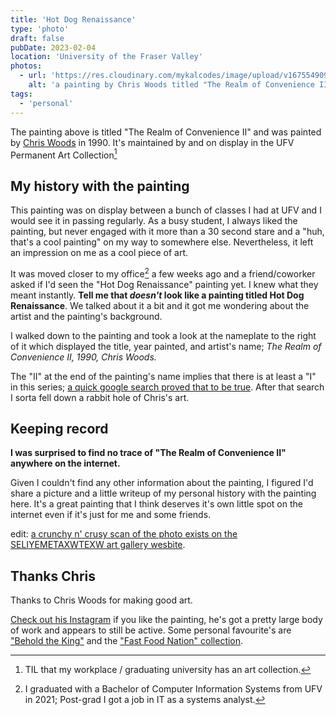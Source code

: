 ```yaml
---
title: 'Hot Dog Renaissance'
type: 'photo'
draft: false
pubDate: 2023-02-04
location: 'University of the Fraser Valley'
photos:
  - url: 'https://res.cloudinary.com/mykalcodes/image/upload/v1675549095/Mykal%20Codes/PXL_20230203_205337133.MP.jpg'
    alt: 'a painting by Chris Woods titled "The Realm of Convenience II". It depicts a blonde man on his knees with hotdogs in his hands being consoled by another blonde woman with ketchup in her hand. Theyre located in a convenience store. '
tags:
  - 'personal'
---
```


The painting above is titled "The Realm of Convenience II" and was painted by [Chris Woods](https://www.instagram.com/chris_woods_emporer/) in 1990.
It's maintained by and on display in the UFV Permanent Art Collection[^1]

## My history with the painting

This painting was on display between a bunch of classes I had at UFV and I would see it in passing regularly.
As a busy student, I always liked the painting, but never engaged with it more than a 30 second stare and a
"huh, that's a cool painting" on my way to somewhere else. Nevertheless, it left an impression on me as a cool piece of art.

It was moved closer to my office[^2] a few weeks ago and a friend/coworker asked if I'd seen the "Hot Dog Renaissance" painting yet.
I knew what they meant instantly. **Tell me that _doesn't_ look like a painting titled Hot Dog Renaissance**. We talked about it a bit and it got me wondering about the artist and the painting's background.

I walked down to the painting and took a look at the nameplate to the right of it which displayed the title, year painted, and artist's name;
_The Realm of Convenience II, 1990, Chris Woods._

The "II" at the end of the painting's name implies that there is at least a "I" in this series; [a quick google search proved that to be true](https://i0.wp.com/petleyjones.com/wp-content/uploads/2013/05/Woods-Chris-The-Realm-of-Convenience-I.jpg?ssl=1). After that search I sorta fell down a rabbit hole of Chris's art.

## Keeping record

**I was surprised to find no trace of "The Realm of Convenience II" anywhere on the internet.**

Given I couldn't find any other information about the painting, I figured I'd share a picture and a little writeup of my personal history with the painting here.
It's a great painting that I think deserves it's own little spot on the internet even if it's just for me and some friends.

edit: [a crunchy n' crusy scan of the photo exists on the SELIYEMETAXWTEXW art gallery wesbite](https://sag.ufvsoca.ca/sag/1994/05/15/chris-woods/). 

## Thanks Chris

Thanks to Chris Woods for making good art. 

[Check out his Instagram](https://www.instagram.com/chris_woods_emporer/) if you like the painting, he's got a pretty large body of work and appears to still be active. Some personal favourite's are ["Behold the King"](https://www.instagram.com/p/Bv2N4cHHju6/) and the ["Fast Food Nation" collection](http://www.pondly.com/2013/06/fast-food-nation-illustrations-by-chris-woods/).

[^1]: TIL that my workplace / graduating university has an art collection.
[^2]: I graduated with a Bachelor of Computer Information Systems from UFV in 2021; Post-grad I got a job in IT as a systems analyst.

